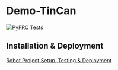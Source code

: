# Demo-TinCan

[![PyFRC Tests](https://github.com/frc2881/Demo-TinCan/actions/workflows/python-app.yml/badge.svg?branch=main)](https://github.com/frc2881/Demo-TinCan/actions/workflows/python-app.yml)

## Installation & Deployment
[Robot Project Setup, Testing & Deployment](https://github.com/frc2881/Documentation/wiki/Development-Environment#robot-project-setup-testing--deployment)